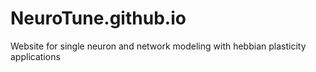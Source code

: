 # NeuroTune.github.io
Website for single neuron and network modeling with hebbian plasticity applications
